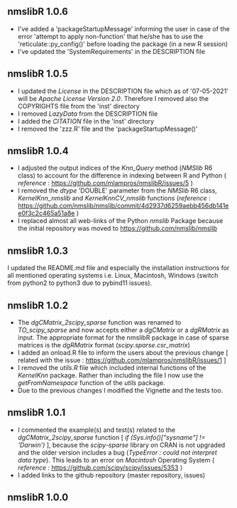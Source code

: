 

## nmslibR 1.0.6

* I've added a 'packageStartupMessage' informing the user in case of the error 'attempt to apply non-function' that he/she has to use the 'reticulate::py_config()' before loading the package (in a new R session)
* I've updated the 'SystemRequirements' in the DESCRIPTION file


## nmslibR 1.0.5

* I updated the *License* in the DESCRIPTION file which as of '07-05-2021' will be *Apache License Version 2.0*. Therefore I removed also the COPYRIGHTS file from the 'inst' directory
* I removed *LazyData* from the DESCRIPTION file
* I added the *CITATION* file in the 'inst' directory
* I removed the 'zzz.R' file and the 'packageStartupMessage()'


## nmslibR 1.0.4

* I adjusted the output indices of the *Knn_Query* method (*NMSlib* R6 class) to account for the difference in indexing between R and Python ( *reference* : https://github.com/mlampros/nmslibR/issues/5 )
* I removed the *dtype* 'DOUBLE' parameter from the *NMSlib* R6 class, *KernelKnn_nmslib* and  *KernelKnnCV_nmslib* functions (*reference* : https://github.com/nmslib/nmslib/commit/4d2937d6259aebb456db141ee0f3c2c465a51a8e )
* I replaced almost all web-links of the Python *nmslib* Package because the initial repository was moved to https://github.com/nmslib/nmslib


## nmslibR 1.0.3

I updated the README.md file and especially the installation instructions for all mentioned operating systems i.e. Linux, Macintosh, Windows (switch from python2 to python3 due to pybind11 issues).


## nmslibR 1.0.2

* The *dgCMatrix_2scipy_sparse* function was renamed to *TO_scipy_sparse* and now accepts either a *dgCMatrix* or a *dgRMatrix* as input. The appropriate format for the nmslibR package in case of sparse matrices is the *dgRMatrix* format (*scipy.sparse.csr_matrix*)
* I added an onload.R file to inform the users about the previous change [ related with the issue : https://github.com/mlampros/nmslibR/issues/1 ]
* I removed the *utils.R* file which included internal functions of the *KernelKnn* package. Rather than including the file I now use the *getFromNamespace* function of the *utils* package.
* Due to the previous changes I modified the Vignette and the tests too.


## nmslibR 1.0.1

* I commented the example(s) and test(s) related to the *dgCMatrix_2scipy_sparse* function [ *if (Sys.info()["sysname"] != 'Darwin')* ], because the *scipy-sparse* library on CRAN is not upgraded and the older version includes a bug (*TypeError : could not interpret data type*). This leads to an error on *Macintosh* Operating System ( *reference* : https://github.com/scipy/scipy/issues/5353 )
* I added links to the github repository (master repository, issues)


## nmslibR 1.0.0




